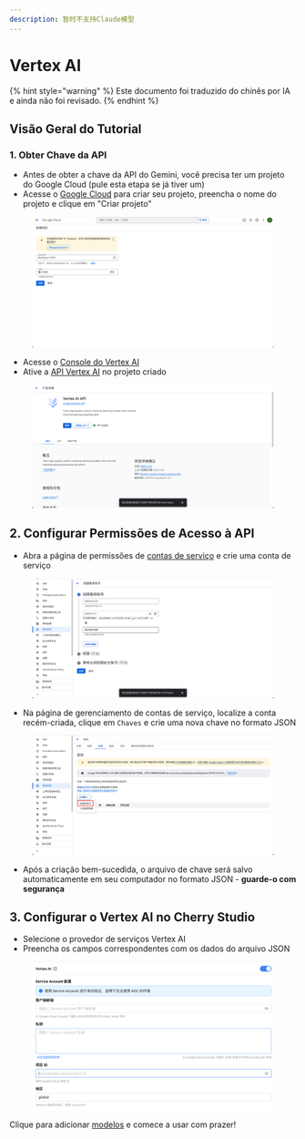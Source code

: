 ```yaml
---
description: 暂时不支持Claude模型
---
```

# Vertex AI


{% hint style="warning" %}
Este documento foi traduzido do chinês por IA e ainda não foi revisado.
{% endhint %}




## Visão Geral do Tutorial

### 1. Obter Chave da API

*   Antes de obter a chave da API do Gemini, você precisa ter um projeto do Google Cloud (pule esta etapa se já tiver um)
*   Acesse o [Google Cloud](https://console.cloud.google.com/projectcreate) para criar seu projeto, preencha o nome do projeto e clique em "Criar projeto"

<figure><img src="../../.gitbook/assets/image (1) (1) (1) (1).png" alt=""><figcaption></figcaption></figure>

*   Acesse o [Console do Vertex AI](https://console.cloud.google.com/vertex-ai)
*   Ative a [API Vertex AI](https://console.cloud.google.com/apis/library/aiplatform.googleapis.com?inv=1\&invt=Ab0iBA) no projeto criado

<figure><img src="../../.gitbook/assets/image (78).png" alt=""><figcaption></figcaption></figure>

## 2. Configurar Permissões de Acesso à API

*   Abra a página de permissões de [contas de serviço](https://console.cloud.google.com/iam-admin/serviceaccounts) e crie uma conta de serviço

<figure><img src="../../.gitbook/assets/image (79).png" alt=""><figcaption></figcaption></figure>

*   Na página de gerenciamento de contas de serviço, localize a conta recém-criada, clique em `Chaves` e crie uma nova chave no formato JSON

<figure><img src="../../.gitbook/assets/image (80).png" alt=""><figcaption></figcaption></figure>

*   Após a criação bem-sucedida, o arquivo de chave será salvo automaticamente em seu computador no formato JSON - **guarde-o com segurança**

## 3. Configurar o Vertex AI no Cherry Studio

*   Selecione o provedor de serviços Vertex AI
*   Preencha os campos correspondentes com os dados do arquivo JSON

<figure><img src="../../.gitbook/assets/image (81).png" alt=""><figcaption></figcaption></figure>

Clique para adicionar [modelos](https://console.cloud.google.com/vertex-ai/model-garden) e comece a usar com prazer!